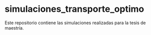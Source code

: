 # simulaciones_transporte_optimo
Este repositorio contiene las simulaciones realizadas para la tesis de maestría.
